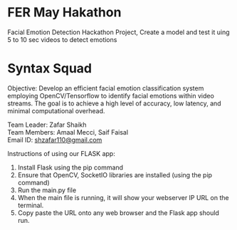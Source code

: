 # FER May Hakathon

Facial Emotion Detection Hackathon Project, Create a model and test it uing 5 to 10 sec videos to detect emotions 

# Syntax Squad

Objective: Develop an efficient facial emotion classification system employing OpenCV/Tensorflow to identify facial emotions within video streams. The goal is to achieve a high level of accuracy, low latency, and minimal computational overhead.

Team Leader: Zafar Shaikh <br />
Team Members: Amaal Mecci, Saif Faisal <br />
Email ID: shzafar110@gmail.com <br />

Instructions of using our FLASK app:
1. Install Flask using the pip command
2. Ensure that OpenCV, SocketIO libraries are installed (using the pip command)
3. Run the main.py file
4. When the main file is running, it will show your webserver IP URL on the terminal.
5. Copy paste the URL onto any web browser and the Flask app should run.
